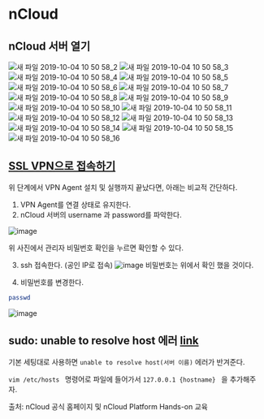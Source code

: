 # nCloud

## nCloud 서버 열기

![새 파일 2019-10-04 10 50 58_2](https://user-images.githubusercontent.com/40619551/66266201-a4bd1080-e85c-11e9-947b-1e1a94a4cecc.jpg)
![새 파일 2019-10-04 10 50 58_3](https://user-images.githubusercontent.com/40619551/66266202-a555a700-e85c-11e9-9ff5-ae398b0c288d.jpg)
![새 파일 2019-10-04 10 50 58_4](https://user-images.githubusercontent.com/40619551/66266203-a555a700-e85c-11e9-9ec5-9de28d22533c.jpg)
![새 파일 2019-10-04 10 50 58_5](https://user-images.githubusercontent.com/40619551/66266204-a555a700-e85c-11e9-8c5e-880379a94a91.jpg)
![새 파일 2019-10-04 10 50 58_6](https://user-images.githubusercontent.com/40619551/66266205-a5ee3d80-e85c-11e9-8882-55f85fdb8cb4.jpg)
![새 파일 2019-10-04 10 50 58_7](https://user-images.githubusercontent.com/40619551/66266206-a5ee3d80-e85c-11e9-960c-1f50d67863bd.jpg)
![새 파일 2019-10-04 10 50 58_8](https://user-images.githubusercontent.com/40619551/66266207-a5ee3d80-e85c-11e9-90ed-75316b833a43.jpg)
![새 파일 2019-10-04 10 50 58_9](https://user-images.githubusercontent.com/40619551/66266208-a5ee3d80-e85c-11e9-8099-39665f4b7985.jpg)
![새 파일 2019-10-04 10 50 58_10](https://user-images.githubusercontent.com/40619551/66266209-a686d400-e85c-11e9-9bb1-a0463b6df22d.jpg)
![새 파일 2019-10-04 10 50 58_11](https://user-images.githubusercontent.com/40619551/66266210-a686d400-e85c-11e9-9818-a2d2cb00b0dd.jpg)
![새 파일 2019-10-04 10 50 58_12](https://user-images.githubusercontent.com/40619551/66266211-a686d400-e85c-11e9-9bc8-ceb7bf41a9d5.jpg)
![새 파일 2019-10-04 10 50 58_13](https://user-images.githubusercontent.com/40619551/66266212-a71f6a80-e85c-11e9-8f0b-1e6d401659b7.jpg)
![새 파일 2019-10-04 10 50 58_14](https://user-images.githubusercontent.com/40619551/66266213-a71f6a80-e85c-11e9-9829-6af19699b46b.jpg)
![새 파일 2019-10-04 10 50 58_15](https://user-images.githubusercontent.com/40619551/66266214-a71f6a80-e85c-11e9-9f37-877194e6680e.jpg)
![새 파일 2019-10-04 10 50 58_16](https://user-images.githubusercontent.com/40619551/66266215-a71f6a80-e85c-11e9-8779-0ec8f1f3a9a2.jpg)

## [SSL VPN으로 접속하기](https://docs.ncloud.com/ko/security/security-5-1.html)

위 단계에서 VPN Agent 설치 및 실행까지 끝났다면, 아래는 비교적 간단하다.

1. VPN Agent를 연결 상태로 유지한다.
2. nCloud 서버의 username 과 password를 파악한다.

![image](https://user-images.githubusercontent.com/40619551/66266259-37f64600-e85d-11e9-9310-77fe6e5a93b8.png)

위 사진에서 관리자 비밀번호 확인을 누르면 확인할 수 있다.

3. ssh 접속한다. (공인 IP로 접속)
![image](https://user-images.githubusercontent.com/40619551/66266280-96bbbf80-e85d-11e9-92d5-f67e158a1891.png)
비밀번호는 위에서 확인 했을 것이다.

4. 비밀번호를 변경한다.
```bash
passwd
```
![image](https://user-images.githubusercontent.com/40619551/66266289-c1a61380-e85d-11e9-9fbd-08e5e45e73ee.png)



## sudo: unable to resolve host 에러 [link](https://linuxhandbook.com/sudo-unable-resolve-host/)

기본 세팅대로 사용하면 `unable to resolve host(서버 이름)` 에러가 반겨준다.

`vim /etc/hosts ` 명령어로 파일에 들어가서  `127.0.0.1 {hostname} ` 을 추가해주자.



출처: nCloud 공식 홈페이지 및 nCloud Platform Hands-on 교육

